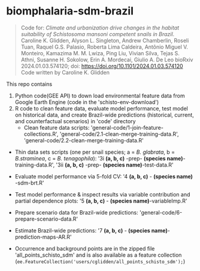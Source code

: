 # biomphalaria-sdm-brazil
> Code for: *Climate and urbanization drive changes in the habitat suitability of Schistosoma mansoni competent snails in Brazil*.
Caroline K. Glidden, Alyson L. Singleton, Andrew Chamberlin, Roseli Tuan, Raquel G.S. Palasio, Roberta Lima Caldeira, Antônio Miguel V. Monteiro, Kamazima M. M. Lwiza, Ping Liu, Vivian Silva, Tejas S. Athni, Susanne H. Sokolow, Erin A. Mordecai, Giulio A. De Leo
bioRxiv 2024.01.03.574120; doi: https://doi.org/10.1101/2024.01.03.574120
> Code written by Caroline K. Glidden
>
This repo contains
1) Python code(GEE API) to down load environmental feature data from Google Earth Engine (code in the 'schisto-env-download')
2) R code to clean feature data, evaluate model performance, test model on historical data, and create Brazil-wide predictions (historical, current, and counterfactual scenarios) in 'code' directory
   * Clean feature data scripts: 'general-code/1-join-feature-collections.R', 'general-code/2.1-clean-merge-training-data.R', 'general-code/2.2-clean-merge-training-data.R'
  * Thin data sets scripts (one per snail species; a = *B. glabrata*, b = *B.straminea*, c = *B. tenagophila*): '3i **(a, b, c)** -prep- **(species name)**-training-data.R', '3ii **(a, b, c)** -prep- **(species name)**-test-data.R'
  * Evaluate model performance via 5-fold CV: '4 **(a, b, c)** - **(species name)** -sdm-brt.R'
  * Test model performance & inspect results via variable contribution and partial dependence plots: '5 **(a, b, c)** - **(species name)**-variableImp.R'
  * Prepare scenario data for Brazil-wide predictions: 'general-code/6-prepare-scenario-data.R'
  * Estimate Brazil-wide predictions: '7 **(a, b, c)** - **(species name)**-prediction-maps-AR.R'

  * Occurrence and background points are in the zipped file 'all_points_schisto_sdm' and is also available as a feature collection (```ee.FeatureCollection('users/cglidden/all_points_schisto_sdm');```)
